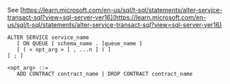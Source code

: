 See [https://learn.microsoft.com/en-us/sql/t-sql/statements/alter-service-transact-sql?view=sql-server-ver16](https://learn.microsoft.com/en-us/sql/t-sql/statements/alter-service-transact-sql?view=sql-server-ver16)
```
ALTER SERVICE service_name   
   [ ON QUEUE [ schema_name . ]queue_name ]   
   [ ( < opt_arg > [ , ...n ] ) ]  
[ ; ]  
  
<opt_arg> ::=  
   ADD CONTRACT contract_name | DROP CONTRACT contract_name
```
